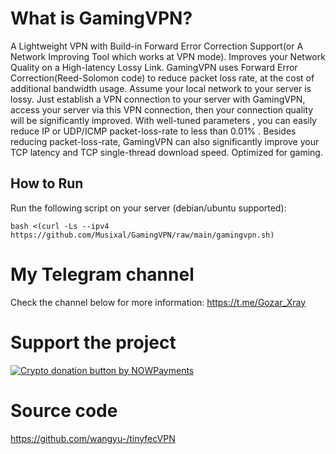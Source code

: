 # What is GamingVPN?
A Lightweight VPN with Build-in Forward Error Correction Support(or A Network Improving Tool which works at VPN mode). Improves your Network Quality on a High-latency Lossy Link.
GamingVPN uses Forward Error Correction(Reed-Solomon code) to reduce packet loss rate, at the cost of additional bandwidth usage.
Assume your local network to your server is lossy. Just establish a VPN connection to your server with GamingVPN, access your server via this VPN connection, then your connection quality will be significantly improved. With well-tuned parameters , you can easily reduce IP or UDP/ICMP packet-loss-rate to less than 0.01% . Besides reducing packet-loss-rate, GamingVPN can also significantly improve your TCP latency and TCP single-thread download speed.
Optimized for gaming.

## How to Run

Run the following script on your server (debian/ubuntu supported):
```
bash <(curl -Ls --ipv4 https://github.com/Musixal/GamingVPN/raw/main/gamingvpn.sh)
```

# My Telegram channel
Check the channel below for more information:
https://t.me/Gozar_Xray

 # Support the project
 <a href="https://nowpayments.io/donation?api_key=6Z16MRY-AF14Y8T-J24TXVS-00RDKK7&source=lk_donation&medium=referral" target="_blank">
 <img src="https://nowpayments.io/images/embeds/donation-button-white.svg" alt="Crypto donation button by NOWPayments">
 </a>


# Source code
https://github.com/wangyu-/tinyfecVPN
